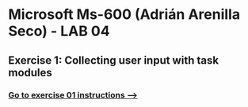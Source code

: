 # Microsoft Ms-600 (Adrián Arenilla Seco) - LAB 04


## Exercise 1: Collecting user input with task modules
### [Go to exercise 01 instructions -->](02-Exercise-1-Collecting-user-input-with-task-modules.md)


